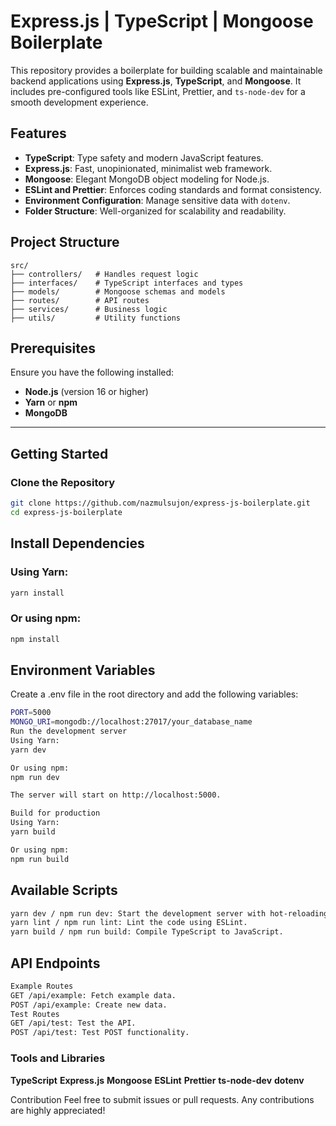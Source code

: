 # Express.js | TypeScript | Mongoose Boilerplate

This repository provides a boilerplate for building scalable and maintainable backend applications using **Express.js**, **TypeScript**, and **Mongoose**. It includes pre-configured tools like ESLint, Prettier, and `ts-node-dev` for a smooth development experience.

## Features

- **TypeScript**: Type safety and modern JavaScript features.
- **Express.js**: Fast, unopinionated, minimalist web framework.
- **Mongoose**: Elegant MongoDB object modeling for Node.js.
- **ESLint and Prettier**: Enforces coding standards and format consistency.
- **Environment Configuration**: Manage sensitive data with `dotenv`.
- **Folder Structure**: Well-organized for scalability and readability.

## Project Structure

```
src/
├── controllers/   # Handles request logic
├── interfaces/    # TypeScript interfaces and types
├── models/        # Mongoose schemas and models
├── routes/        # API routes
├── services/      # Business logic
├── utils/         # Utility functions
```
## Prerequisites

Ensure you have the following installed:

- **Node.js** (version 16 or higher)
- **Yarn** or **npm**
- **MongoDB**

---

## Getting Started

### Clone the Repository

```bash
git clone https://github.com/nazmulsujon/express-js-boilerplate.git
cd express-js-boilerplate
```
## Install Dependencies
### Using Yarn:
```bash
yarn install
```

### Or using npm:
```bash
npm install 
```
## Environment Variables
Create a .env file in the root directory and add the following variables:

```bash
PORT=5000
MONGO_URI=mongodb://localhost:27017/your_database_name
Run the development server
Using Yarn:
yarn dev

Or using npm:
npm run dev

The server will start on http://localhost:5000.

Build for production
Using Yarn:
yarn build

Or using npm:
npm run build
```
## Available Scripts
```bash
yarn dev / npm run dev: Start the development server with hot-reloading.
yarn lint / npm run lint: Lint the code using ESLint.
yarn build / npm run build: Compile TypeScript to JavaScript.
```
## API Endpoints
```bash
Example Routes
GET /api/example: Fetch example data.
POST /api/example: Create new data.
Test Routes
GET /api/test: Test the API.
POST /api/test: Test POST functionality.
```
### Tools and Libraries
**TypeScript**
**Express.js**
**Mongoose**
**ESLint**
**Prettier**
**ts-node-dev**
**dotenv**

Contribution
Feel free to submit issues or pull requests. Any contributions are highly appreciated!









